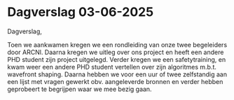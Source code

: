# Dagverslag 03-06-2025
Dagverslag,

Toen we aankwamen kregen we een rondleiding van onze twee begeleiders door ARCNl. Daarna kregen we uitleg over ons project en heeft een andere PHD student zijn project uitgelegd.
Verder kregen we een safetytraining, en kwam weer een andere PHD student vertellen over zijn algoritmes m.b.t. wavefront shaping.
Daarna hebben we voor een uur of twee zelfstandig aan een lijst met vragen gewerkt obv. aangeleverde bronnen en verder hebben geprobeert te begrijpen waar we mee bezig gaan.
